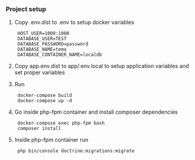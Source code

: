 ### Project setup

1. Copy .env.dist to .env to setup docker variables

		HOST_USER=1000:1000
		DATABASE_USER=TEST
		DATABASE_PASSWORD=password
		DATABASE_NAME=tema
		DATABASE_CONTAINER_NAME=localdb
		
2. Copy app.env.dist to app/.env.local to setup application variables and set proper variables
3. Run 
		
		docker-compose build
		docker-compose up -d
		
4. Go inside php-fpm container and install composer dependencies
		
		docker-compose exec php-fpm bash
		composer install
	
5. Inside php-fpm container run
		
		php bin/console doctrine:migrations:migrate

